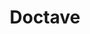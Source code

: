 ---
blog: https://blog.doctave.com/
codehost: https://github.com/https://github.com/Doctave
logohandle: doctave
sort: doctave
title: Doctave
twitter: https://x.com/GetDoctave
website: https://www.doctave.com/
---
